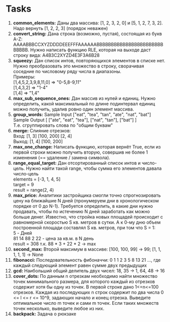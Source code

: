 <h1> Tasks </h1>

1) <b>common_elements:</b> Даны два массива: [1, 2, 3, 2, 0] и [5, 1, 2, 7, 3, 2]. Надо вернуть [1, 2, 2, 3] (порядок неважен)
2) <b>convert_string:</b> Дана строка (возможно, пустая), состоящая из букв A-Z: AAAABBBCCXYZDDDDEEEFFFAAAAAABBBBBBBBBBBBBBBBBBBBBBBBBBBB. Нужно написать функцию RLE, которая на выходе даст строку вида: A4B3C2XYZD4E3F3A6B28
3) <b>squeezy:</b> Дан список интов, повторяющихся элементов в списке нет. Нужно преобразовать это множество в строку, сворачивая соседние по числовому ряду числа в диапазоны.<br> Примеры:<br>
       [1,4,5,2,3,9,8,11,0] => "0-5,8-9,11"<br>
       [1,4,3,2] => "1-4"<br>
       [1,4] => "1,4"<br>
4) <b>max_sub_sequence_ones:</b> Дан массив из нулей и единиц. Нужно определить, какой максимальный по длине подинтервал единиц можно получить, удалив ровно один элемент массива.
5) <b>group_words:</b> Sample Input ["eat", "tea", "tan", "ate", "nat", "bat"]<br>
       Sample Output [ ["ate", "eat", "tea"], ["nat", "tan"], ["bat"] ]<br>
       Т.е. сгруппировать слова по "общим буквам"
6) <b>merge:</b> Слияние отрезков:<br>
       Вход: [1, 3] [100, 200] [2, 4]<br>
       Выход: [1, 4] [100, 200]
7) <b>max_one_change:</b> Написать функцию, которая вернёт True, если из первой строки можно получить вторую, совершив не более 1 изменения (== удаление / замена символа).
8) <b>range_equal_target:</b> Дан отсортированный список интов и число-цель. Нужно найти такой range, чтобы сумма его элементов давала число-цель<br>
    elements = [-3, 1, 4, 5]<br>
    target = 9<br>
    result = range(2, 4)
9) <b>max_price:</b> Аналитики застройщика смогли точно спрогнозировать цену на ближайшие N дней (пронумеруем дни в хронологическом порядке от 0 до N-1).
    Требуется определить, в какие дни нужно продавать, чтобы по истечению N дней заработать как можно
    больше денег. Известно, что стройка новых площадей происходит с равномерной скоростью S кв. метров в сутки.
    А к 0-му дню объем построенной площади составлял S кв. метров, при том что S = 1: <br>
    5 - Дней<br>
    81 14 88 2 22 - цена за кв.м. в N день<br>
    result = 308 т.к. 88 * 3 + 22 * 2 -> max
10) <b>second_max:</b> Второй максимум в массиве: [100, 100, 99] -> 99; [1, 1, 1, 1, 1] -> None
11) <b>fibonacci:</b> Последовательность фибоначчи: 0 1 1 2 3 5 8 13 21 ..., где каждый следующий элемент равен сумме двух предыдущих
12) <b>gcd:</b> Наибольший общий делитель двух чисел: 18, 35 -> 1, 64, 48 -> 16
13) <b>cover_dots:</b> По данным n отрезкам необходимо найти множество точек минимального размера, для которого каждый из отрезков содержит хотя бы одну из точек.
В первой строке дано 1<=n<=100 отрезков. Каждая из последующих n строк содержит по два числа 0 <= l <= r <= 10^9, задающих начало и конец отрезка. Выведите оптимальное число m точек и сами m точек. Если таких множеств точек несколько, выведите любое из них.
14) <b>backpack:</b> Задача о рюкзаке
